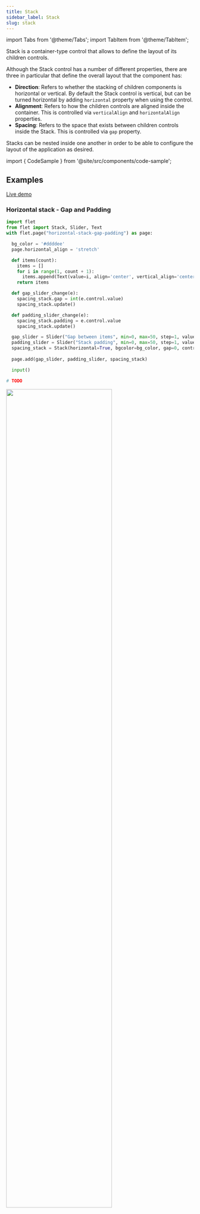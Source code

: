 ```yaml
---
title: Stack
sidebar_label: Stack
slug: stack
---
```

import Tabs from '@theme/Tabs';
import TabItem from '@theme/TabItem';

Stack is a container-type control that allows to define the layout of its children controls.

Although the Stack control has a number of different properties, there are three in particular that define the overall layout that the component has:

* **Direction**: Refers to whether the stacking of children components is horizontal or vertical. By default the Stack control is vertical, but can be turned horizontal by adding `horizontal` property when using the control.
* **Alignment**: Refers to how the children controls are aligned inside the container. This is controlled via `verticalAlign` and `horizontalAlign` properties.
* **Spacing**: Refers to the space that exists between children controls inside the Stack. This is controlled via `gap` property.

Stacks can be nested inside one another in order to be able to configure the layout of the application as desired.

import { CodeSample } from '@site/src/components/code-sample';

## Examples

[Live demo](https://python-stack-example.pgletio.repl.co)

### Horizontal stack - Gap and Padding

<Tabs groupId="language">
  <TabItem value="python" label="Python" default>

```python
import flet
from flet import Stack, Slider, Text
with flet.page("horizontal-stack-gap-padding") as page:

  bg_color = '#ddddee'
  page.horizontal_align = 'stretch'

  def items(count):
    items = []
    for i in range(1, count + 1):
      items.append(Text(value=i, align='center', vertical_align='center', width=30, height=30, bgcolor='BlueMagenta10', color='white', padding=5))
    return items

  def gap_slider_change(e):
    spacing_stack.gap = int(e.control.value)
    spacing_stack.update()

  def padding_slider_change(e):
    spacing_stack.padding = e.control.value
    spacing_stack.update()

  gap_slider = Slider("Gap between items", min=0, max=50, step=1, value=0, show_value=True, on_change=gap_slider_change)
  padding_slider = Slider("Stack padding", min=0, max=50, step=1, value=0, show_value=True, on_change=padding_slider_change)
  spacing_stack = Stack(horizontal=True, bgcolor=bg_color, gap=0, controls=items(5))
  
  page.add(gap_slider, padding_slider, spacing_stack)

  input()
```
  </TabItem>
  <TabItem value="powershell" label="PowerShell">

```powershell
# TODO
```

  </TabItem>
</Tabs>

<img src="/img/docs/controls/stack/horizontal-stack-gap-padding.gif" width="75%" />

### Horizontal stack - Wrapping

<Tabs groupId="language">
  <TabItem value="python" label="Python" default>

```python
import flet
from flet import Stack, Slider, Text
with flet.page("horizontal-stack-wrapping") as page:

  bg_color = '#ddddee'
  page.horizontal_align = 'stretch'

  def items(count):
    items = []
    for i in range(1, count + 1):
      items.append(Text(value=i, align='center', vertical_align='center', width=30, height=30, bgcolor='BlueMagenta10', color='white', padding=5))
    return items

  def wrap_slider_change(e):
    width = int(e.control.value)
    wrap_stack.width = f"{width}%"
    wrap_stack.update()

  wrap_slider = Slider("Change the stack width to see how child items wrap onto multiple rows:",
        min=0, max=100, step=10, value=100, show_value=True, value_format='{value}%', on_change=wrap_slider_change)

  wrap_stack = Stack(horizontal=True, wrap=True, bgcolor=bg_color, gap=20, controls=items(10))
  
  page.add(wrap_slider, wrap_stack)

  input()
```
  </TabItem>
  <TabItem value="powershell" label="PowerShell">

```powershell
# TODO
```

  </TabItem>
</Tabs>

<img src="/img/docs/controls/stack/horizontal-stack-wrapping.gif" width="75%" />

### Horizontal stack - Horizontal alignments

<Tabs groupId="language">
  <TabItem value="python" label="Python" default>

```python
import flet
from flet import Stack, Text
with flet.page("horizontal-stack-horizontal-alignments") as page:

  bg_color = '#ddddee'
  page.horizontal_align = 'stretch'

  def items(count):
    items = []
    for i in range(1, count + 1):
      items.append(Text(value=i, align='center', vertical_align='center', width=30, height=30, bgcolor='BlueMagenta10', color='white', padding=5))
    return items

  def horizontal_stack(horiz_align):
    return Stack(controls=[
            Text(value=horiz_align),
            Stack(horizontal=True, horizontal_align=horiz_align, vertical_align='center', gap=20, bgcolor=bg_color, controls=items(3))
        ])

  page.add(horizontal_stack('start'), horizontal_stack('center'), horizontal_stack('center'), horizontal_stack('space-between'), horizontal_stack('space-around'), horizontal_stack('space-evenly'))

  input()
```
  </TabItem>
  <TabItem value="powershell" label="PowerShell">

```powershell
# TODO
```

  </TabItem>
</Tabs>

<img src="/img/docs/controls/stack/horizontal-stack-horizontal-alignments.png" width="75%" />

### Horizontal stack - Vertical alignments

<Tabs groupId="language">
  <TabItem value="python" label="Python" default>

```python
import flet
from flet import Stack, Text
with flet.page("horizontal-stack-vertical-alignments") as page:

  bg_color = '#ddddee'
  page.horizontal_align = 'stretch'

  def items(count):
    items = []
    for i in range(1, count + 1):
      items.append(Text(value=i, align='center', vertical_align='center', width=30, height=30, bgcolor='BlueMagenta10', color='white', padding=5))
    return items

  page.add(
        Text('start'),
        Stack(horizontal=True, vertical_align='start', height=100, bgcolor=bg_color, gap=20, controls=items(3)),
        Text('center'),
        Stack(horizontal=True, vertical_align='center', height=100, bgcolor=bg_color, gap=20, controls=items(3)),
        Text('end'),
        Stack(horizontal=True, vertical_align='end', height=100, bgcolor=bg_color, gap=20, controls=items(3)))

  input()
```
  </TabItem>
  <TabItem value="powershell" label="PowerShell">

```powershell
# TODO
```

  </TabItem>
</Tabs>

<img src="/img/docs/controls/stack/horizontal-stack-vertical-alignments.png" width="75%" />

### Vertical stack - Vertical alignments

<Tabs groupId="language">
  <TabItem value="python" label="Python" default>

```python
import flet
from flet import Stack, Text
with flet.page("vertical-stack-vertical-alignments") as page:

  bg_color = '#ddddee'
  page.horizontal_align = 'stretch'

  def items(count):
    items = []
    for i in range(1, count + 1):
      items.append(Text(value=i, align='center', vertical_align='center', width=30, height=30, bgcolor='BlueMagenta10', color='white', padding=5))
    return items

  def vertical_stack(vert_align):
        return Stack(width='20%', controls=[
            Text(value=vert_align),
            Stack(vertical_align=vert_align, horizontal_align='center', height=300, gap=20, bgcolor=bg_color, controls=items(3))
        ])

  page.add(Stack(horizontal=True, horizontal_align='space-between', width='100%', controls=[
            vertical_stack('start'),
            vertical_stack('center'),
            vertical_stack('end'),
            vertical_stack('space-between'),
            vertical_stack('space-around'),
            vertical_stack('space-evenly')
        ]))

  input()
```
  </TabItem>
  <TabItem value="powershell" label="PowerShell">

```powershell
# TODO
```

  </TabItem>
</Tabs>

<img src="/img/docs/controls/stack/vertical-stack-vertical-alignments.png" width="100%" />

### Stack with `submit` event

<Tabs groupId="language">
  <TabItem value="python" label="Python" default>

```python
import flet
from flet import Stack, Text, Textbox, Message
with flet.page("stack-with-submit-event") as page:

  bg_color = '#ddddee'
  page.horizontal_align = 'stretch'

  def stack_on_submit(e):
        stack = e.control
        stack.controls.insert(0, Message("Form has been submitted!", type='success', dismiss=True))
        stack.update()
  
  form1 = Stack(padding=10, width='50%', border='2px solid #eee', border_radius=5, controls=[
        Text("Pressing ENTER inside the stack will fire 'submit' event."),
        Textbox("First name"),
        Textbox("Last name")
    ], on_submit=stack_on_submit)

  page.add(form1)

  input()
```
  </TabItem>
  <TabItem value="powershell" label="PowerShell">

```powershell
# TODO
```

  </TabItem>
</Tabs>

<img src="/img/docs/controls/stack/stack-with-submit-event.gif" width="100%" />

## Properties

| Name              | Type      | Default | Description |
| ----------------- | --------- | ------- | ----------- |
| `horizontal`      | bool      | `false` | Defines whether to render Stack children horizontally. |
| `verticalFill`    | bool      | `false` | Defines whether the Stack should take up 100% of the height of its parent. |
| `horizontalAlign` | string    |         | Defines how to align stack children horizontally: `start`, `end`, `center`, `space-between`, `space-around`, `space-evenly`, `baseline` or `stretch`. |
| `verticalAlign`   | string    |         | Defines how to align stack children vertically: `start`, `end`, `center`, `space-between`, `space-around`, `space-evenly`, `baseline` or `stretch`. |
| `minWidth`        | string    |         | The minimum stack width. |
| `maxWidth`        | string    |         | The maximum stack width. |
| `minHeight`       | string    |         | The minimum stack height. |
| `maxHeight`       | string    |         | The maximum stack height. |
| `gap`             | string    |         | A gap between stack child controls. |
| `wrap`            | bool      | `false` | Defines whether Stack children should wrap onto multiple rows or columns when they are about to overflow the size of the Stack. |
| `bgcolor` | string  |         | Stack background color. |
| `borderWidth`  | string  |         | Border width in pixels around control, e.g. `1`. Multiple values separated with spaces can be provided to set border width for each of the sides: `top right bottom left`, e.g. `2 0 2 0`. |
| `borderColor`  | string  |         | Border color around control. Multiple values separated with spaces can be provided to set border color for each of the sides: `top right bottom left`, e.g. `yellow green blue gray`. |
| `borderStyle`  | string  |         | Border style around control: `none` (default), `dotted`, `dashed`, `solid`, `double`, `groove`, `ridge`, `inset`, `outset`. Multiple values separated with spaces can be provided to set border style for each of the sides: `top right bottom left`, e.g. `solid none none none`. |
| `borderRadius` | string  |         | Border radius in pixels, e.g. `5`. Multiple values separated with spaces can be provided to set border style for each of the sides: `top right bottom left`, e.g. `10 10 0 0`. |
| `scrollx`         | bool      | `false` | Enable horizontal scrolling if stack contents doesn't fit into stack boundaries. |
| `scrolly`         | bool      | `false` | Enable vertical scrolling if stack contents doesn't fit into stack boundaries. |
| `autoscroll`      | bool      | `false` | Automatically scrolls to the bottom when Stack contents is changed. `scrolly` must be set to `true` to make autoscroll work. |

## Events

| Name      | Description |
| --------- | ----------- |
| `submit`  | Fires when `Enter` button is pressed in any input control inside the stack. |

### Child controls

* Any control - will be rendered in the body of the stack.